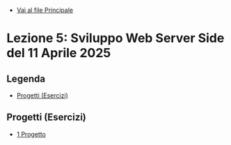 - [Vai al file Principale](../../Readme.md)

# Lezione 5: Sviluppo Web Server Side del 11 Aprile 2025

## Legenda

- [Progetti (Esercizi)](#progetti-esercizi)

## Progetti (Esercizi)

- [1 Progetto](Progetti/1_Progetto/)